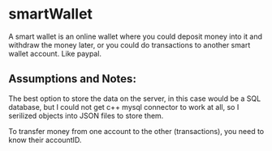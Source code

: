 # smartWallet

A smart wallet is an online wallet where you could deposit money into it and withdraw the money later, or you could do transactions to another smart wallet account. Like paypal.

## Assumptions and Notes:

The best option to store the data on the server, in this case would be a SQL database, but I could not get c++ mysql connector to work at all, so I serilized objects into JSON files to store them.

To transfer money from one account to the other (transactions), you need to know their accountID.

